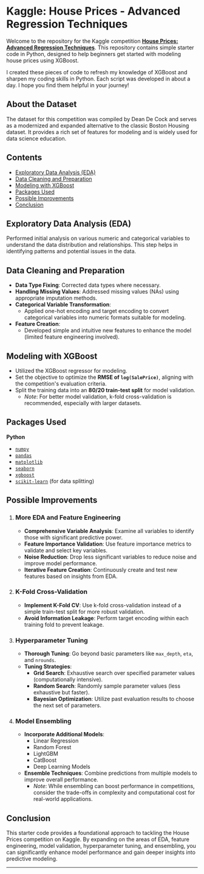 # Kaggle: House Prices - Advanced Regression Techniques

Welcome to the repository for the Kaggle competition **[House Prices: Advanced Regression Techniques](https://www.kaggle.com/competitions/house-prices-advanced-regression-techniques)**. This repository contains simple starter code in  Python, designed to help beginners get started with modeling house prices using XGBoost.

I created these pieces of code to refresh my knowledge of XGBoost and sharpen my coding skills in Python. Each script was developed in about a day. I hope you find them helpful in your journey!

## About the Dataset

The dataset for this competition was compiled by Dean De Cock and serves as a modernized and expanded alternative to the classic Boston Housing dataset. It provides a rich set of features for modeling and is widely used for data science education.

## Contents

- [Exploratory Data Analysis (EDA)](#exploratory-data-analysis-eda)
- [Data Cleaning and Preparation](#data-cleaning-and-preparation)
- [Modeling with XGBoost](#modeling-with-xgboost)
- [Packages Used](#packages-used)
- [Possible Improvements](#possible-improvements)
- [Conclusion](#conclusion)

## Exploratory Data Analysis (EDA)

Performed initial analysis on various numeric and categorical variables to understand the data distribution and relationships. This step helps in identifying patterns and potential issues in the data.

## Data Cleaning and Preparation

- **Data Type Fixing**: Corrected data types where necessary.
- **Handling Missing Values**: Addressed missing values (NAs) using appropriate imputation methods.
- **Categorical Variable Transformation**:
  - Applied one-hot encoding and target encoding to convert categorical variables into numeric formats suitable for modeling.
- **Feature Creation**:
  - Developed simple and intuitive new features to enhance the model (limited feature engineering involved).

## Modeling with XGBoost

- Utilized the XGBoost regressor for modeling.
- Set the objective to optimize the **RMSE of `log(SalePrice)`**, aligning with the competition's evaluation criteria.
- Split the training data into an **80/20 train-test split** for model validation.
  - *Note*: For better model validation, k-fold cross-validation is recommended, especially with larger datasets.

## Packages Used

**Python**

- [`numpy`](https://numpy.org/)
- [`pandas`](https://pandas.pydata.org/)
- [`matplotlib`](https://matplotlib.org/)
- [`seaborn`](https://seaborn.pydata.org/)
- [`xgboost`](https://xgboost.readthedocs.io/)
- [`scikit-learn`](https://scikit-learn.org/) (for data splitting)

## Possible Improvements

1. ### More EDA and Feature Engineering

   - **Comprehensive Variable Analysis**: Examine all variables to identify those with significant predictive power.
   - **Feature Importance Validation**: Use feature importance metrics to validate and select key variables.
   - **Noise Reduction**: Drop less significant variables to reduce noise and improve model performance.
   - **Iterative Feature Creation**: Continuously create and test new features based on insights from EDA.

2. ### K-Fold Cross-Validation

   - **Implement K-Fold CV**: Use k-fold cross-validation instead of a simple train-test split for more robust validation.
   - **Avoid Information Leakage**: Perform target encoding within each training fold to prevent leakage.

3. ### Hyperparameter Tuning

   - **Thorough Tuning**: Go beyond basic parameters like `max_depth`, `eta`, and `nrounds`.
   - **Tuning Strategies**:
     - **Grid Search**: Exhaustive search over specified parameter values (computationally intensive).
     - **Random Search**: Randomly sample parameter values (less exhaustive but faster).
     - **Bayesian Optimization**: Utilize past evaluation results to choose the next set of parameters.

4. ### Model Ensembling

   - **Incorporate Additional Models**:
     - Linear Regression
     - Random Forest
     - LightGBM
     - CatBoost
     - Deep Learning Models
   - **Ensemble Techniques**: Combine predictions from multiple models to improve overall performance.
     - *Note*: While ensembling can boost performance in competitions, consider the trade-offs in complexity and computational cost for real-world applications.

## Conclusion

This starter code provides a foundational approach to tackling the House Prices competition on Kaggle. By expanding on the areas of EDA, feature engineering, model validation, hyperparameter tuning, and ensembling, you can significantly enhance model performance and gain deeper insights into predictive modeling.

---


